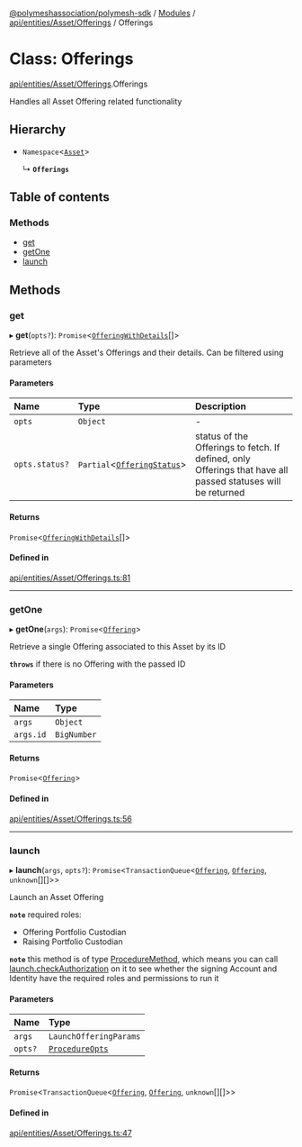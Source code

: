 [@polymeshassociation/polymesh-sdk](../README.md) / [Modules](../modules.md) / [api/entities/Asset/Offerings](../modules/api_entities_Asset_Offerings.md) / Offerings

# Class: Offerings

[api/entities/Asset/Offerings](../modules/api_entities_Asset_Offerings.md).Offerings

Handles all Asset Offering related functionality

## Hierarchy

- `Namespace`<[`Asset`](api_entities_Asset.Asset.md)\>

  ↳ **`Offerings`**

## Table of contents

### Methods

- [get](api_entities_Asset_Offerings.Offerings.md#get)
- [getOne](api_entities_Asset_Offerings.Offerings.md#getone)
- [launch](api_entities_Asset_Offerings.Offerings.md#launch)

## Methods

### get

▸ **get**(`opts?`): `Promise`<[`OfferingWithDetails`](../interfaces/types.OfferingWithDetails.md)[]\>

Retrieve all of the Asset's Offerings and their details. Can be filtered using parameters

#### Parameters

| Name | Type | Description |
| :------ | :------ | :------ |
| `opts` | `Object` | - |
| `opts.status?` | `Partial`<[`OfferingStatus`](../interfaces/api_entities_Offering_types.OfferingStatus.md)\> | status of the Offerings to fetch. If defined, only Offerings that have all passed statuses will be returned |

#### Returns

`Promise`<[`OfferingWithDetails`](../interfaces/types.OfferingWithDetails.md)[]\>

#### Defined in

[api/entities/Asset/Offerings.ts:81](https://github.com/PolymathNetwork/polymesh-sdk/blob/31dfa0dc/src/api/entities/Asset/Offerings.ts#L81)

___

### getOne

▸ **getOne**(`args`): `Promise`<[`Offering`](api_entities_Offering.Offering.md)\>

Retrieve a single Offering associated to this Asset by its ID

**`throws`** if there is no Offering with the passed ID

#### Parameters

| Name | Type |
| :------ | :------ |
| `args` | `Object` |
| `args.id` | `BigNumber` |

#### Returns

`Promise`<[`Offering`](api_entities_Offering.Offering.md)\>

#### Defined in

[api/entities/Asset/Offerings.ts:56](https://github.com/PolymathNetwork/polymesh-sdk/blob/31dfa0dc/src/api/entities/Asset/Offerings.ts#L56)

___

### launch

▸ **launch**(`args`, `opts?`): `Promise`<`TransactionQueue`<[`Offering`](api_entities_Offering.Offering.md), [`Offering`](api_entities_Offering.Offering.md), `unknown`[][]\>\>

Launch an Asset Offering

**`note`** required roles:
  - Offering Portfolio Custodian
  - Raising Portfolio Custodian

**`note`** this method is of type [ProcedureMethod](../interfaces/types.ProcedureMethod.md), which means you can call [launch.checkAuthorization](../interfaces/types.ProcedureMethod.md#checkauthorization)
  on it to see whether the signing Account and Identity have the required roles and permissions to run it

#### Parameters

| Name | Type |
| :------ | :------ |
| `args` | `LaunchOfferingParams` |
| `opts?` | [`ProcedureOpts`](../interfaces/types.ProcedureOpts.md) |

#### Returns

`Promise`<`TransactionQueue`<[`Offering`](api_entities_Offering.Offering.md), [`Offering`](api_entities_Offering.Offering.md), `unknown`[][]\>\>

#### Defined in

[api/entities/Asset/Offerings.ts:47](https://github.com/PolymathNetwork/polymesh-sdk/blob/31dfa0dc/src/api/entities/Asset/Offerings.ts#L47)
